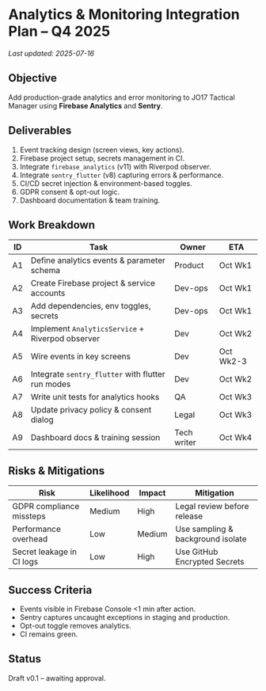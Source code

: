 # Analytics & Monitoring Integration Plan – Q4 2025

_Last updated: 2025-07-16_

## Objective
Add production-grade analytics and error monitoring to JO17 Tactical Manager using **Firebase Analytics** and **Sentry**.

## Deliverables
1. Event tracking design (screen views, key actions).
2. Firebase project setup, secrets management in CI.
3. Integrate `firebase_analytics` (v11) with Riverpod observer.
4. Integrate `sentry_flutter` (v8) capturing errors & performance.
5. CI/CD secret injection & environment-based toggles.
6. GDPR consent & opt-out logic.
7. Dashboard documentation & team training.

## Work Breakdown
| ID | Task | Owner | ETA |
|----|------|-------|-----|
| A1 | Define analytics events & parameter schema | Product | Oct Wk1 |
| A2 | Create Firebase project & service accounts | Dev-ops | Oct Wk1 |
| A3 | Add dependencies, env toggles, secrets | Dev-ops | Oct Wk1 |
| A4 | Implement `AnalyticsService` + Riverpod observer | Dev | Oct Wk2 |
| A5 | Wire events in key screens | Dev | Oct Wk2-3 |
| A6 | Integrate `sentry_flutter` with flutter run modes | Dev | Oct Wk2 |
| A7 | Write unit tests for analytics hooks | QA | Oct Wk3 |
| A8 | Update privacy policy & consent dialog | Legal | Oct Wk3 |
| A9 | Dashboard docs & training session | Tech writer | Oct Wk4 |

## Risks & Mitigations
| Risk | Likelihood | Impact | Mitigation |
|------|-----------|--------|------------|
| GDPR compliance missteps | Medium | High | Legal review before release |
| Performance overhead | Low | Medium | Use sampling & background isolate |
| Secret leakage in CI logs | Low | High | Use GitHub Encrypted Secrets |

## Success Criteria
* Events visible in Firebase Console <1 min after action.
* Sentry captures uncaught exceptions in staging and production.
* Opt-out toggle removes analytics.
* CI remains green.

## Status
Draft v0.1 – awaiting approval.